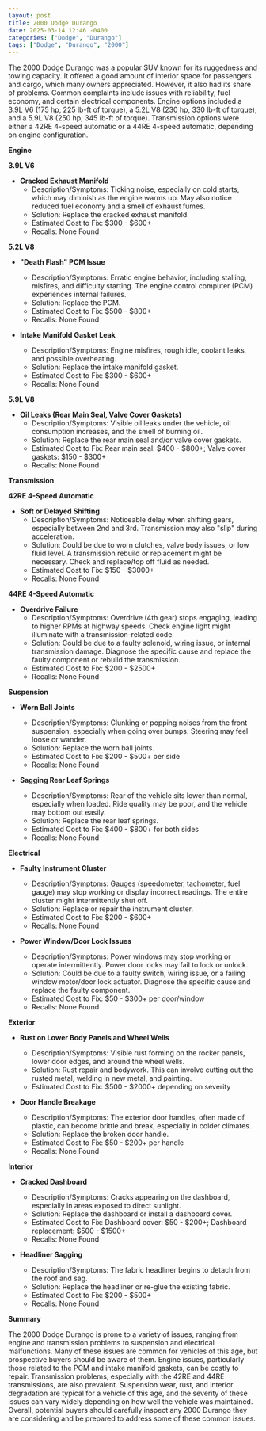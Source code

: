 ```yaml
---
layout: post
title: 2000 Dodge Durango
date: 2025-03-14 12:46 -0400
categories: ["Dodge", "Durango"]
tags: ["Dodge", "Durango", "2000"]
---
```

The 2000 Dodge Durango was a popular SUV known for its ruggedness and towing capacity. It offered a good amount of interior space for passengers and cargo, which many owners appreciated. However, it also had its share of problems. Common complaints include issues with reliability, fuel economy, and certain electrical components. Engine options included a 3.9L V6 (175 hp, 225 lb-ft of torque), a 5.2L V8 (230 hp, 330 lb-ft of torque), and a 5.9L V8 (250 hp, 345 lb-ft of torque). Transmission options were either a 42RE 4-speed automatic or a 44RE 4-speed automatic, depending on engine configuration.

**Engine**

**3.9L V6**

*   **Cracked Exhaust Manifold**
    *   Description/Symptoms: Ticking noise, especially on cold starts, which may diminish as the engine warms up. May also notice reduced fuel economy and a smell of exhaust fumes.
    *   Solution: Replace the cracked exhaust manifold.
    *   Estimated Cost to Fix: $300 - $600+
    *   Recalls: None Found

**5.2L V8**

*   **"Death Flash" PCM Issue**
    *   Description/Symptoms: Erratic engine behavior, including stalling, misfires, and difficulty starting. The engine control computer (PCM) experiences internal failures.
    *   Solution: Replace the PCM.
    *   Estimated Cost to Fix: $500 - $800+
    *   Recalls: None Found

*   **Intake Manifold Gasket Leak**
    *   Description/Symptoms: Engine misfires, rough idle, coolant leaks, and possible overheating.
    *   Solution: Replace the intake manifold gasket.
    *   Estimated Cost to Fix: $300 - $600+
    *   Recalls: None Found

**5.9L V8**

*   **Oil Leaks (Rear Main Seal, Valve Cover Gaskets)**
    *   Description/Symptoms: Visible oil leaks under the vehicle, oil consumption increases, and the smell of burning oil.
    *   Solution: Replace the rear main seal and/or valve cover gaskets.
    *   Estimated Cost to Fix: Rear main seal: $400 - $800+; Valve cover gaskets: $150 - $300+
    *   Recalls: None Found

**Transmission**

**42RE 4-Speed Automatic**

*   **Soft or Delayed Shifting**
    *   Description/Symptoms: Noticeable delay when shifting gears, especially between 2nd and 3rd. Transmission may also "slip" during acceleration.
    *   Solution: Could be due to worn clutches, valve body issues, or low fluid level. A transmission rebuild or replacement might be necessary. Check and replace/top off fluid as needed.
    *   Estimated Cost to Fix: $150 - $3000+
    *   Recalls: None Found

**44RE 4-Speed Automatic**

*   **Overdrive Failure**
    *   Description/Symptoms: Overdrive (4th gear) stops engaging, leading to higher RPMs at highway speeds. Check engine light might illuminate with a transmission-related code.
    *   Solution: Could be due to a faulty solenoid, wiring issue, or internal transmission damage. Diagnose the specific cause and replace the faulty component or rebuild the transmission.
    *   Estimated Cost to Fix: $200 - $2500+
    *   Recalls: None Found

**Suspension**

*   **Worn Ball Joints**
    *   Description/Symptoms: Clunking or popping noises from the front suspension, especially when going over bumps. Steering may feel loose or wander.
    *   Solution: Replace the worn ball joints.
    *   Estimated Cost to Fix: $200 - $500+ per side
    *   Recalls: None Found

*   **Sagging Rear Leaf Springs**
    *   Description/Symptoms: Rear of the vehicle sits lower than normal, especially when loaded. Ride quality may be poor, and the vehicle may bottom out easily.
    *   Solution: Replace the rear leaf springs.
    *   Estimated Cost to Fix: $400 - $800+ for both sides
    *   Recalls: None Found

**Electrical**

*   **Faulty Instrument Cluster**
    *   Description/Symptoms: Gauges (speedometer, tachometer, fuel gauge) may stop working or display incorrect readings. The entire cluster might intermittently shut off.
    *   Solution: Replace or repair the instrument cluster.
    *   Estimated Cost to Fix: $200 - $600+
    *   Recalls: None Found

*   **Power Window/Door Lock Issues**
    *   Description/Symptoms: Power windows may stop working or operate intermittently. Power door locks may fail to lock or unlock.
    *   Solution: Could be due to a faulty switch, wiring issue, or a failing window motor/door lock actuator. Diagnose the specific cause and replace the faulty component.
    *   Estimated Cost to Fix: $50 - $300+ per door/window
    *   Recalls: None Found

**Exterior**

*   **Rust on Lower Body Panels and Wheel Wells**
    *   Description/Symptoms: Visible rust forming on the rocker panels, lower door edges, and around the wheel wells.
    *   Solution: Rust repair and bodywork. This can involve cutting out the rusted metal, welding in new metal, and painting.
    *   Estimated Cost to Fix: $500 - $2000+ depending on severity

*   **Door Handle Breakage**
    *   Description/Symptoms: The exterior door handles, often made of plastic, can become brittle and break, especially in colder climates.
    *   Solution: Replace the broken door handle.
    *   Estimated Cost to Fix: $50 - $200+ per handle
    *   Recalls: None Found

**Interior**

*   **Cracked Dashboard**
    *   Description/Symptoms: Cracks appearing on the dashboard, especially in areas exposed to direct sunlight.
    *   Solution: Replace the dashboard or install a dashboard cover.
    *   Estimated Cost to Fix: Dashboard cover: $50 - $200+; Dashboard replacement: $500 - $1500+
    *   Recalls: None Found

*   **Headliner Sagging**
    *   Description/Symptoms: The fabric headliner begins to detach from the roof and sag.
    *   Solution: Replace the headliner or re-glue the existing fabric.
    *   Estimated Cost to Fix: $200 - $500+
    *   Recalls: None Found

**Summary**

The 2000 Dodge Durango is prone to a variety of issues, ranging from engine and transmission problems to suspension and electrical malfunctions. Many of these issues are common for vehicles of this age, but prospective buyers should be aware of them. Engine issues, particularly those related to the PCM and intake manifold gaskets, can be costly to repair. Transmission problems, especially with the 42RE and 44RE transmissions, are also prevalent. Suspension wear, rust, and interior degradation are typical for a vehicle of this age, and the severity of these issues can vary widely depending on how well the vehicle was maintained. Overall, potential buyers should carefully inspect any 2000 Durango they are considering and be prepared to address some of these common issues.

